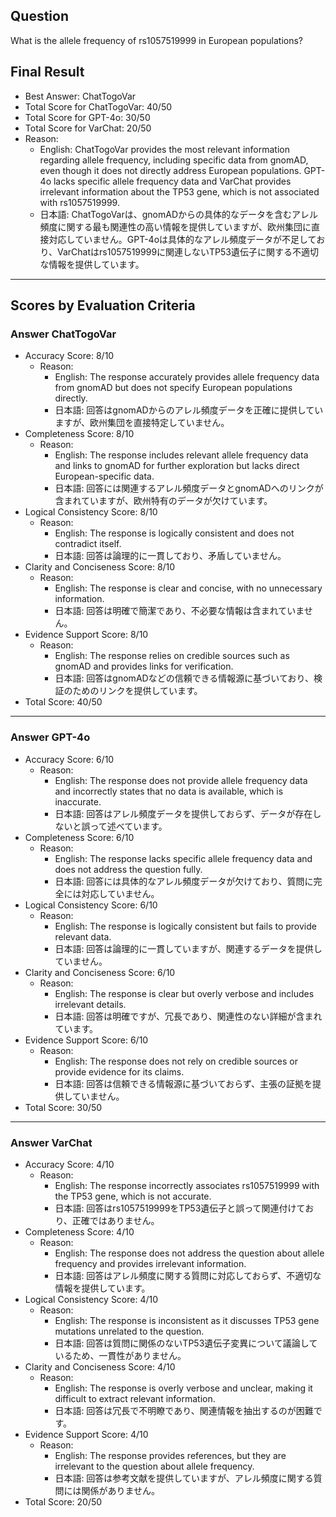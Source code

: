 ## Question

What is the allele frequency of rs1057519999 in European populations?

## Final Result

- Best Answer: ChatTogoVar
- Total Score for ChatTogoVar: 40/50
- Total Score for GPT-4o: 30/50
- Total Score for VarChat: 20/50
- Reason:
  - English: ChatTogoVar provides the most relevant information regarding allele frequency, including specific data from gnomAD, even though it does not directly address European populations. GPT-4o lacks specific allele frequency data and VarChat provides irrelevant information about the TP53 gene, which is not associated with rs1057519999.
  - 日本語: ChatTogoVarは、gnomADからの具体的なデータを含むアレル頻度に関する最も関連性の高い情報を提供していますが、欧州集団に直接対応していません。GPT-4oは具体的なアレル頻度データが不足しており、VarChatはrs1057519999に関連しないTP53遺伝子に関する不適切な情報を提供しています。

---

## Scores by Evaluation Criteria

### Answer ChatTogoVar
- Accuracy Score: 8/10
  - Reason: 
    - English: The response accurately provides allele frequency data from gnomAD but does not specify European populations directly.
    - 日本語: 回答はgnomADからのアレル頻度データを正確に提供していますが、欧州集団を直接特定していません。
- Completeness Score: 8/10
  - Reason: 
    - English: The response includes relevant allele frequency data and links to gnomAD for further exploration but lacks direct European-specific data.
    - 日本語: 回答には関連するアレル頻度データとgnomADへのリンクが含まれていますが、欧州特有のデータが欠けています。
- Logical Consistency Score: 8/10
  - Reason: 
    - English: The response is logically consistent and does not contradict itself.
    - 日本語: 回答は論理的に一貫しており、矛盾していません。
- Clarity and Conciseness Score: 8/10
  - Reason: 
    - English: The response is clear and concise, with no unnecessary information.
    - 日本語: 回答は明確で簡潔であり、不必要な情報は含まれていません。
- Evidence Support Score: 8/10
  - Reason: 
    - English: The response relies on credible sources such as gnomAD and provides links for verification.
    - 日本語: 回答はgnomADなどの信頼できる情報源に基づいており、検証のためのリンクを提供しています。
- Total Score: 40/50

---

### Answer GPT-4o
- Accuracy Score: 6/10
  - Reason: 
    - English: The response does not provide allele frequency data and incorrectly states that no data is available, which is inaccurate.
    - 日本語: 回答はアレル頻度データを提供しておらず、データが存在しないと誤って述べています。
- Completeness Score: 6/10
  - Reason: 
    - English: The response lacks specific allele frequency data and does not address the question fully.
    - 日本語: 回答には具体的なアレル頻度データが欠けており、質問に完全には対応していません。
- Logical Consistency Score: 6/10
  - Reason: 
    - English: The response is logically consistent but fails to provide relevant data.
    - 日本語: 回答は論理的に一貫していますが、関連するデータを提供していません。
- Clarity and Conciseness Score: 6/10
  - Reason: 
    - English: The response is clear but overly verbose and includes irrelevant details.
    - 日本語: 回答は明確ですが、冗長であり、関連性のない詳細が含まれています。
- Evidence Support Score: 6/10
  - Reason: 
    - English: The response does not rely on credible sources or provide evidence for its claims.
    - 日本語: 回答は信頼できる情報源に基づいておらず、主張の証拠を提供していません。
- Total Score: 30/50

---

### Answer VarChat
- Accuracy Score: 4/10
  - Reason: 
    - English: The response incorrectly associates rs1057519999 with the TP53 gene, which is not accurate.
    - 日本語: 回答はrs1057519999をTP53遺伝子と誤って関連付けており、正確ではありません。
- Completeness Score: 4/10
  - Reason: 
    - English: The response does not address the question about allele frequency and provides irrelevant information.
    - 日本語: 回答はアレル頻度に関する質問に対応しておらず、不適切な情報を提供しています。
- Logical Consistency Score: 4/10
  - Reason: 
    - English: The response is inconsistent as it discusses TP53 gene mutations unrelated to the question.
    - 日本語: 回答は質問に関係のないTP53遺伝子変異について議論しているため、一貫性がありません。
- Clarity and Conciseness Score: 4/10
  - Reason: 
    - English: The response is overly verbose and unclear, making it difficult to extract relevant information.
    - 日本語: 回答は冗長で不明瞭であり、関連情報を抽出するのが困難です。
- Evidence Support Score: 4/10
  - Reason: 
    - English: The response provides references, but they are irrelevant to the question about allele frequency.
    - 日本語: 回答は参考文献を提供していますが、アレル頻度に関する質問には関係がありません。
- Total Score: 20/50